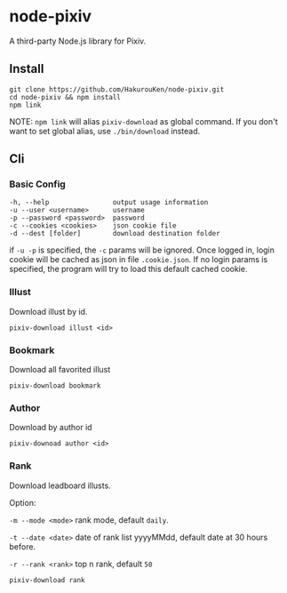 # node-pixiv
A third-party Node.js library for Pixiv.

## Install

```
git clone https://github.com/HakurouKen/node-pixiv.git
cd node-pixiv && npm install
npm link
```

NOTE: `npm link` will alias `pixiv-download` as global command.
If you don't want to set global alias, use `./bin/download` instead.

## Cli

### Basic Config
```
-h, --help                output usage information
-u --user <username>      username
-p --password <password>  password
-c --cookies <cookies>    json cookie file
-d --dest [folder]        download destination folder
```

if `-u -p` is specified, the `-c` params will be ignored.
Once logged in, login cookie will be cached as json in file `.cookie.json`. If no login params is specified, the program will try to load this default cached cookie.

### Illust

Download illust by id.
```
pixiv-download illust <id>
```

### Bookmark

Download all favorited illust
```
pixiv-download bookmark
```

### Author

Download by author id
```
pixiv-downoad author <id>
```

### Rank

Download leadboard illusts.

Option:

`-m --mode <mode>`  rank mode, default `daily`.

`-t --date <date>`  date of rank list yyyyMMdd, default date at 30 hours before.

`-r --rank <rank>`  top n rank, default `50`

```
pixiv-download rank
```
